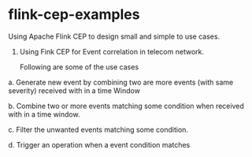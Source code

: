# flink-cep-examples


Using Apache Flink CEP to design small and simple to use cases.

1. Using Fink CEP for Event correlation in telecom network. 

   Following are some of the use cases

a. Generate new event by combining two are more events (with same severity) received with in a time Window

b. Combine two or more events matching some condition when received with in a time window. 

c. Filter the unwanted events matching some condition.

d. Trigger an operation when a event condition matches


